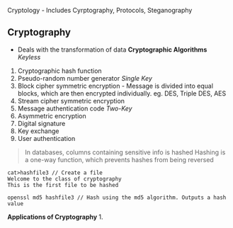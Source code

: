 Cryptology - Includes  Cyrptography, Protocols, Steganography

## Cryptography
- Deals with the transformation of data
**Cryptographic Algorithms**
*Keyless*
1. Cryptographic hash function
2. Pseudo-random number generator
*Single Key*
1. Block cipher symmetric encryption - Message is divided into equal blocks, which are then encrypted individually. eg. DES, Triple DES, AES
2. Stream cipher symmetric encryption
3. Message authentication code
*Two-Key*
1. Asymmetric encryption
2. Digital signature
3. Key exchange
4. User authentication
> In databases, columns containing sensitive info is hashed
> Hashing is a one-way function, which prevents hashes from being reversed

```shell
cat>hashfile3 // Create a file
Welcome to the class of cryptography
This is the first file to be hashed

openssl md5 hashfile3 // Hash using the md5 algorithm. Outputs a hash value
```

**Applications of Cryptography**
1. 